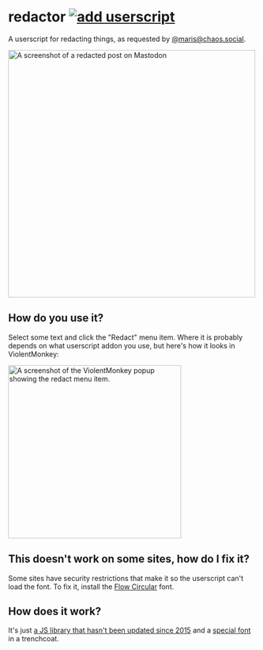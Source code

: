 # redactor [![add userscript](https://img.shields.io/badge/-add%20userscript-gray)](https://easrng.github.io/redactor/redactor.user.js)
A userscript for redacting things, as requested by [@maris@chaos.social](https://chaos.social/@maris).

[<img alt="A screenshot of a redacted post on Mastodon" src="https://user-images.githubusercontent.com/23086727/170826278-a4ce1d07-cb27-4b00-834c-055f7d04cbfd.png" width="500">](https://chaos.social/@maris/108379392423588799)

## How do you use it?
Select some text and click the "Redact" menu item. Where it is probably depends on what userscript addon you use, but here's how it looks in ViolentMonkey:

<img alt="A screenshot of the ViolentMonkey popup showing the redact menu item." src="https://user-images.githubusercontent.com/23086727/170827343-69c972d9-822b-4ecf-85a7-47d5043b6b74.png" width="350">


## This doesn't work on some sites, how do I fix it?
Some sites have security restrictions that make it so the userscript can't load the font. To fix it, install the [Flow Circular](https://easrng.github.io/redactor/FlowCircular-Regular.ttf) font.

## How does it work?
It's just [a JS library that hasn't been updated since 2015](https://github.com/timdown/rangy) and a [special font](https://danross.co/flow/) in a trenchcoat.
